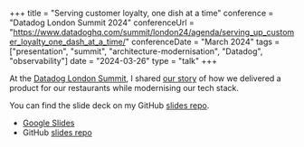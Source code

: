+++
title =  "Serving customer loyalty, one dish at a time"
conference = "Datadog London Summit 2024"
conferenceUrl = "https://www.datadoghq.com/summit/london24/agenda/serving_up_customer_loyalty_one_dash_at_a_time/"
conferenceDate = "March 2024"
tags = ["presentation", "summit", "architecture-modernisation", "Datadog", "observability"]
date = "2024-03-26"
type = "talk"
+++

At the [Datadog London Summit](https://www.datadoghq.com/summit/london24/), I shared [our story](https://www.datadoghq.com/summit/london24/agenda/serving_up_customer_loyalty_one_dash_at_a_time/) of how we delivered a product for our restaurants while modernising our tech stack.

You can find the slide deck on my GitHub [slides repo](https://github.com/Apostolos-Daniel/slides/blob/main/2023-lancashire-tech-talks-meetup/Day%202%20Observability-%20Building%20Organizational%20Understanding.pdf).

- [Google Slides](https://docs.google.com/presentation/d/1BbZEQwRm9tFuGvsNkcW48DVmSyh_L74HPN2WSKskTXI/edit?usp=sharing)
- GitHub [slides repo](https://github.com/Apostolos-Daniel/slides/blob/main/2024-datadog-summit-2024/serving-up-customer-loyalty-one-dish-at-a-time.pdf)
